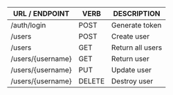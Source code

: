 URL / ENDPOINT    |    VERB    |    DESCRIPTION   
----------------- | ---------- | -------------- 
/auth/login       |    POST    | Generate token
/users            |    POST    | Create user      
/users            |    GET     | Return all users
/users/{username} |    GET     | Return user      
/users/{username} |    PUT     | Update user      
/users/{username} |   DELETE   | Destroy user     
